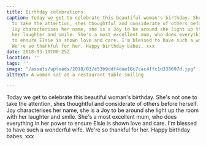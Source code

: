 ```yaml
---
title: Birthday celebrations
caption: Today we get to celebrate this beautiful woman's birthday. She's not one
  to take the attention, shes thoughtful and considerate of others before herself.
  Joy characterises her name, she is a Joy to be around she light up the room with
  her laughter and smile. She's a most excellent mum, who does everything in her power
  to ensure Elsie is shown love and care. I'm blessed to have such a wonderful wife.
  We're so thankful for her. Happy birthday babes. xxx
date: 2018-03-19T00:25Z
location: ''
tags: ''
image: "/assets/uploads/2018/03/e53b9ddf4dae16c7cac4ffc1d338697d.jpg"
altText: A woman sat at a restaurant table smiling

---
```

Today we get to celebrate this beautiful woman's birthday. She's not one to take the attention, shes thoughtful and considerate of others before herself. Joy characterises her name, she is a Joy to be around she light up the room with her laughter and smile. She's a most excellent mum, who does everything in her power to ensure Elsie is shown love and care. I'm blessed to have such a wonderful wife. We're so thankful for her. Happy birthday babes. xxx